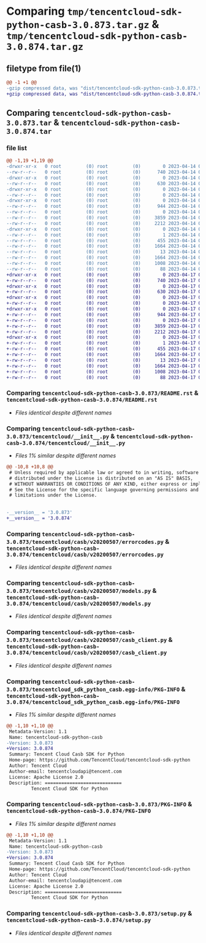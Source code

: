 # Comparing `tmp/tencentcloud-sdk-python-casb-3.0.873.tar.gz` & `tmp/tencentcloud-sdk-python-casb-3.0.874.tar.gz`

## filetype from file(1)

```diff
@@ -1 +1 @@
-gzip compressed data, was "dist/tencentcloud-sdk-python-casb-3.0.873.tar", last modified: Fri Apr 14 00:23:27 2023, max compression
+gzip compressed data, was "dist/tencentcloud-sdk-python-casb-3.0.874.tar", last modified: Mon Apr 17 00:22:35 2023, max compression
```

## Comparing `tencentcloud-sdk-python-casb-3.0.873.tar` & `tencentcloud-sdk-python-casb-3.0.874.tar`

### file list

```diff
@@ -1,19 +1,19 @@
-drwxr-xr-x   0 root         (0) root         (0)        0 2023-04-14 00:23:27.000000 tencentcloud-sdk-python-casb-3.0.873/
--rw-r--r--   0 root         (0) root         (0)      740 2023-04-14 00:23:27.000000 tencentcloud-sdk-python-casb-3.0.873/README.rst
-drwxr-xr-x   0 root         (0) root         (0)        0 2023-04-14 00:23:27.000000 tencentcloud-sdk-python-casb-3.0.873/tencentcloud/
--rw-r--r--   0 root         (0) root         (0)      630 2023-04-14 00:23:27.000000 tencentcloud-sdk-python-casb-3.0.873/tencentcloud/__init__.py
-drwxr-xr-x   0 root         (0) root         (0)        0 2023-04-14 00:23:27.000000 tencentcloud-sdk-python-casb-3.0.873/tencentcloud/casb/
--rw-r--r--   0 root         (0) root         (0)        0 2023-04-14 00:23:27.000000 tencentcloud-sdk-python-casb-3.0.873/tencentcloud/casb/__init__.py
-drwxr-xr-x   0 root         (0) root         (0)        0 2023-04-14 00:23:27.000000 tencentcloud-sdk-python-casb-3.0.873/tencentcloud/casb/v20200507/
--rw-r--r--   0 root         (0) root         (0)      944 2023-04-14 00:23:27.000000 tencentcloud-sdk-python-casb-3.0.873/tencentcloud/casb/v20200507/errorcodes.py
--rw-r--r--   0 root         (0) root         (0)        0 2023-04-14 00:23:27.000000 tencentcloud-sdk-python-casb-3.0.873/tencentcloud/casb/v20200507/__init__.py
--rw-r--r--   0 root         (0) root         (0)     3859 2023-04-14 00:23:27.000000 tencentcloud-sdk-python-casb-3.0.873/tencentcloud/casb/v20200507/models.py
--rw-r--r--   0 root         (0) root         (0)     2212 2023-04-14 00:23:27.000000 tencentcloud-sdk-python-casb-3.0.873/tencentcloud/casb/v20200507/casb_client.py
-drwxr-xr-x   0 root         (0) root         (0)        0 2023-04-14 00:23:27.000000 tencentcloud-sdk-python-casb-3.0.873/tencentcloud_sdk_python_casb.egg-info/
--rw-r--r--   0 root         (0) root         (0)        1 2023-04-14 00:23:27.000000 tencentcloud-sdk-python-casb-3.0.873/tencentcloud_sdk_python_casb.egg-info/dependency_links.txt
--rw-r--r--   0 root         (0) root         (0)      455 2023-04-14 00:23:27.000000 tencentcloud-sdk-python-casb-3.0.873/tencentcloud_sdk_python_casb.egg-info/SOURCES.txt
--rw-r--r--   0 root         (0) root         (0)     1664 2023-04-14 00:23:27.000000 tencentcloud-sdk-python-casb-3.0.873/tencentcloud_sdk_python_casb.egg-info/PKG-INFO
--rw-r--r--   0 root         (0) root         (0)       13 2023-04-14 00:23:27.000000 tencentcloud-sdk-python-casb-3.0.873/tencentcloud_sdk_python_casb.egg-info/top_level.txt
--rw-r--r--   0 root         (0) root         (0)     1664 2023-04-14 00:23:27.000000 tencentcloud-sdk-python-casb-3.0.873/PKG-INFO
--rw-r--r--   0 root         (0) root         (0)     1008 2023-04-14 00:23:27.000000 tencentcloud-sdk-python-casb-3.0.873/setup.py
--rw-r--r--   0 root         (0) root         (0)       88 2023-04-14 00:23:27.000000 tencentcloud-sdk-python-casb-3.0.873/setup.cfg
+drwxr-xr-x   0 root         (0) root         (0)        0 2023-04-17 00:22:35.000000 tencentcloud-sdk-python-casb-3.0.874/
+-rw-r--r--   0 root         (0) root         (0)      740 2023-04-17 00:22:35.000000 tencentcloud-sdk-python-casb-3.0.874/README.rst
+drwxr-xr-x   0 root         (0) root         (0)        0 2023-04-17 00:22:35.000000 tencentcloud-sdk-python-casb-3.0.874/tencentcloud/
+-rw-r--r--   0 root         (0) root         (0)      630 2023-04-17 00:22:35.000000 tencentcloud-sdk-python-casb-3.0.874/tencentcloud/__init__.py
+drwxr-xr-x   0 root         (0) root         (0)        0 2023-04-17 00:22:35.000000 tencentcloud-sdk-python-casb-3.0.874/tencentcloud/casb/
+-rw-r--r--   0 root         (0) root         (0)        0 2023-04-17 00:22:35.000000 tencentcloud-sdk-python-casb-3.0.874/tencentcloud/casb/__init__.py
+drwxr-xr-x   0 root         (0) root         (0)        0 2023-04-17 00:22:35.000000 tencentcloud-sdk-python-casb-3.0.874/tencentcloud/casb/v20200507/
+-rw-r--r--   0 root         (0) root         (0)      944 2023-04-17 00:22:35.000000 tencentcloud-sdk-python-casb-3.0.874/tencentcloud/casb/v20200507/errorcodes.py
+-rw-r--r--   0 root         (0) root         (0)        0 2023-04-17 00:22:35.000000 tencentcloud-sdk-python-casb-3.0.874/tencentcloud/casb/v20200507/__init__.py
+-rw-r--r--   0 root         (0) root         (0)     3859 2023-04-17 00:22:35.000000 tencentcloud-sdk-python-casb-3.0.874/tencentcloud/casb/v20200507/models.py
+-rw-r--r--   0 root         (0) root         (0)     2212 2023-04-17 00:22:35.000000 tencentcloud-sdk-python-casb-3.0.874/tencentcloud/casb/v20200507/casb_client.py
+drwxr-xr-x   0 root         (0) root         (0)        0 2023-04-17 00:22:35.000000 tencentcloud-sdk-python-casb-3.0.874/tencentcloud_sdk_python_casb.egg-info/
+-rw-r--r--   0 root         (0) root         (0)        1 2023-04-17 00:22:35.000000 tencentcloud-sdk-python-casb-3.0.874/tencentcloud_sdk_python_casb.egg-info/dependency_links.txt
+-rw-r--r--   0 root         (0) root         (0)      455 2023-04-17 00:22:35.000000 tencentcloud-sdk-python-casb-3.0.874/tencentcloud_sdk_python_casb.egg-info/SOURCES.txt
+-rw-r--r--   0 root         (0) root         (0)     1664 2023-04-17 00:22:35.000000 tencentcloud-sdk-python-casb-3.0.874/tencentcloud_sdk_python_casb.egg-info/PKG-INFO
+-rw-r--r--   0 root         (0) root         (0)       13 2023-04-17 00:22:35.000000 tencentcloud-sdk-python-casb-3.0.874/tencentcloud_sdk_python_casb.egg-info/top_level.txt
+-rw-r--r--   0 root         (0) root         (0)     1664 2023-04-17 00:22:35.000000 tencentcloud-sdk-python-casb-3.0.874/PKG-INFO
+-rw-r--r--   0 root         (0) root         (0)     1008 2023-04-17 00:22:35.000000 tencentcloud-sdk-python-casb-3.0.874/setup.py
+-rw-r--r--   0 root         (0) root         (0)       88 2023-04-17 00:22:35.000000 tencentcloud-sdk-python-casb-3.0.874/setup.cfg
```

### Comparing `tencentcloud-sdk-python-casb-3.0.873/README.rst` & `tencentcloud-sdk-python-casb-3.0.874/README.rst`

 * *Files identical despite different names*

### Comparing `tencentcloud-sdk-python-casb-3.0.873/tencentcloud/__init__.py` & `tencentcloud-sdk-python-casb-3.0.874/tencentcloud/__init__.py`

 * *Files 1% similar despite different names*

```diff
@@ -10,8 +10,8 @@
 # Unless required by applicable law or agreed to in writing, software
 # distributed under the License is distributed on an "AS IS" BASIS,
 # WITHOUT WARRANTIES OR CONDITIONS OF ANY KIND, either express or implied.
 # See the License for the specific language governing permissions and
 # limitations under the License.
 
 
-__version__ = '3.0.873'
+__version__ = '3.0.874'
```

### Comparing `tencentcloud-sdk-python-casb-3.0.873/tencentcloud/casb/v20200507/errorcodes.py` & `tencentcloud-sdk-python-casb-3.0.874/tencentcloud/casb/v20200507/errorcodes.py`

 * *Files identical despite different names*

### Comparing `tencentcloud-sdk-python-casb-3.0.873/tencentcloud/casb/v20200507/models.py` & `tencentcloud-sdk-python-casb-3.0.874/tencentcloud/casb/v20200507/models.py`

 * *Files identical despite different names*

### Comparing `tencentcloud-sdk-python-casb-3.0.873/tencentcloud/casb/v20200507/casb_client.py` & `tencentcloud-sdk-python-casb-3.0.874/tencentcloud/casb/v20200507/casb_client.py`

 * *Files identical despite different names*

### Comparing `tencentcloud-sdk-python-casb-3.0.873/tencentcloud_sdk_python_casb.egg-info/PKG-INFO` & `tencentcloud-sdk-python-casb-3.0.874/tencentcloud_sdk_python_casb.egg-info/PKG-INFO`

 * *Files 1% similar despite different names*

```diff
@@ -1,10 +1,10 @@
 Metadata-Version: 1.1
 Name: tencentcloud-sdk-python-casb
-Version: 3.0.873
+Version: 3.0.874
 Summary: Tencent Cloud Casb SDK for Python
 Home-page: https://github.com/TencentCloud/tencentcloud-sdk-python
 Author: Tencent Cloud
 Author-email: tencentcloudapi@tencent.com
 License: Apache License 2.0
 Description: ============================
         Tencent Cloud SDK for Python
```

### Comparing `tencentcloud-sdk-python-casb-3.0.873/PKG-INFO` & `tencentcloud-sdk-python-casb-3.0.874/PKG-INFO`

 * *Files 1% similar despite different names*

```diff
@@ -1,10 +1,10 @@
 Metadata-Version: 1.1
 Name: tencentcloud-sdk-python-casb
-Version: 3.0.873
+Version: 3.0.874
 Summary: Tencent Cloud Casb SDK for Python
 Home-page: https://github.com/TencentCloud/tencentcloud-sdk-python
 Author: Tencent Cloud
 Author-email: tencentcloudapi@tencent.com
 License: Apache License 2.0
 Description: ============================
         Tencent Cloud SDK for Python
```

### Comparing `tencentcloud-sdk-python-casb-3.0.873/setup.py` & `tencentcloud-sdk-python-casb-3.0.874/setup.py`

 * *Files identical despite different names*

